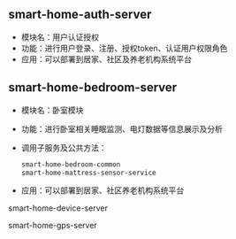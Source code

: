 ## smart-home-auth-server

* 模块名：用户认证授权
* 功能：进行用户登录、注册、授权token、认证用户权限角色
* 应用：可以部署到居家、社区及养老机构系统平台

## smart-home-bedroom-server

* 模块名：卧室模块
* 功能：进行卧室相关睡眠监测、电灯数据等信息展示及分析

* 调用子服务及公共方法：

  ```markdown
  smart-home-bedroom-common
  smart-home-mattress-sensor-service
  ```

* 应用：可以部署到居家、社区养老机构系统平台

smart-home-device-server

smart-home-gps-server



